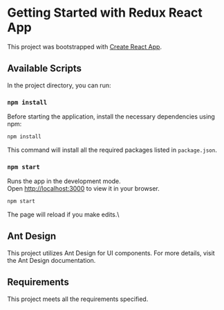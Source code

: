 # Getting Started with Redux React App

This project was bootstrapped with [Create React App](https://github.com/facebook/create-react-app).

## Available Scripts

In the project directory, you can run:

### `npm install`

Before starting the application, install the necessary dependencies using npm:

```bash
npm install
```

This command will install all the required packages listed in `package.json`.

### `npm start`

Runs the app in the development mode.\
Open [http://localhost:3000](http://localhost:3000) to view it in your browser.

```bash
npm start
```

The page will reload if you make edits.\

## Ant Design
This project utilizes Ant Design for UI components. For more details, visit the Ant Design documentation.

## Requirements
This project meets all the requirements specified.
